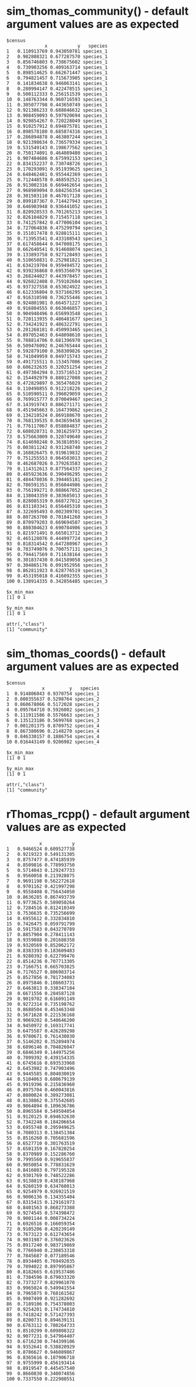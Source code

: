 # sim_thomas_community() - default argument values are as expected

    $census
                  x           y   species
    1   0.110913769 0.943050781 species_1
    2   0.982808321 0.677287570 species_1
    3   0.856746803 0.738675602 species_1
    4   0.730903256 0.409163714 species_1
    5   0.898514625 0.662671447 species_1
    6   0.794821457 0.715673905 species_1
    7   0.141834638 0.946063141 species_1
    8   0.280994147 0.422478515 species_1
    9   0.500112333 0.256151539 species_1
    10  0.148763344 0.960716593 species_1
    11  0.305077798 0.443650749 species_1
    12  0.921386233 0.688046632 species_1
    13  0.908459093 0.597920694 species_1
    14  0.929854267 0.720228049 species_1
    15  0.910257912 0.694875781 species_1
    16  0.898578180 0.685874316 species_1
    17  0.286894878 0.463807244 species_1
    18  0.921398634 0.736579334 species_1
    19  0.531549143 0.198677562 species_1
    20  0.750174091 0.464089480 species_1
    21  0.907404686 0.675992153 species_1
    22  0.834152237 0.730748726 species_1
    23  0.170293091 0.951939625 species_1
    24  0.648462481 0.955442369 species_1
    25  0.712448578 0.468592521 species_1
    26  0.913002316 0.669462654 species_1
    27  0.968989094 0.684256354 species_1
    28  0.301503110 0.467017128 species_1
    29  0.899187367 0.714427943 species_1
    30  0.646903948 0.936441052 species_1
    31  0.820928533 0.701265213 species_1
    32  0.826104829 0.715457118 species_1
    33  0.741257842 0.477006104 species_1
    34  0.727064836 0.475299794 species_1
    35  0.151017478 0.928815111 species_1
    36  0.713953541 0.433108543 species_1
    37  0.617458644 0.947008175 species_1
    38  0.662640541 0.914608074 species_1
    39  0.133893758 0.927128493 species_1
    40  0.510650831 0.252981821 species_1
    41  0.634219704 0.959494572 species_1
    42  0.939236868 0.695356079 species_1
    43  0.268244027 0.443978457 species_1
    44  0.926822408 0.759102604 species_1
    45  0.937327558 0.653024922 species_1
    46  0.612336804 0.937166295 species_1
    47  0.916310598 0.736255446 species_1
    48  0.924801981 0.664571227 species_1
    49  0.916804555 0.663046857 species_1
    50  0.904948496 0.656993548 species_1
    51  0.720113935 0.486481677 species_1
    52  0.734241923 0.486322791 species_1
    53  0.281268181 0.450993465 species_1
    54  0.897052463 0.648098610 species_1
    55  0.788814706 0.681396970 species_1
    56  0.509476092 0.246765444 species_1
    57  0.592879100 0.368309826 species_2
    58  0.741049959 0.049715743 species_2
    59  0.491715511 0.153457006 species_2
    60  0.606232635 0.320251254 species_2
    61  0.497304294 0.335716513 species_2
    62  0.154492979 0.880127008 species_2
    63  0.472829897 0.365476029 species_2
    64  0.110498855 0.912218226 species_2
    65  0.510590511 0.396029059 species_2
    66  0.769915777 0.070049467 species_2
    67  0.143919743 0.886271171 species_2
    68  0.451945663 0.164739862 species_2
    69  0.134210524 0.869188670 species_2
    70  0.768139535 0.043659458 species_2
    71  0.776117067 0.058884837 species_2
    72  0.608020731 0.301625973 species_2
    73  0.575663009 0.328749640 species_2
    74  0.614698248 0.363810591 species_2
    75  0.003811242 0.931268740 species_2
    76  0.168826475 0.919619832 species_2
    77  0.751255553 0.064503013 species_2
    78  0.462687026 0.379263583 species_2
    79  0.114312613 0.877564337 species_2
    80  0.485923636 0.390496295 species_2
    81  0.484478036 0.394465181 species_2
    82  0.786591351 0.056044986 species_2
    83  0.756199271 0.088667052 species_2
    84  0.138043359 0.383685013 species_3
    85  0.828085319 0.668727012 species_3
    86  0.831103341 0.656485310 species_3
    87  0.322695493 0.002309701 species_3
    88  0.807263700 0.701841268 species_3
    89  0.870979203 0.669694587 species_3
    90  0.880304623 0.690784906 species_3
    91  0.821971491 0.665013712 species_3
    92  0.465128076 0.444997724 species_3
    93  0.818314542 0.647280967 species_3
    94  0.783749076 0.700757131 species_3
    95  0.794417569 0.711638164 species_3
    96  0.301837430 0.041589058 species_3
    97  0.304865176 0.091952956 species_3
    98  0.862811923 0.628776519 species_3
    99  0.453195018 0.416092355 species_3
    100 0.138914335 0.342856485 species_3
    
    $x_min_max
    [1] 0 1
    
    $y_min_max
    [1] 0 1
    
    attr(,"class")
    [1] "community"

# sim_thomas_coords() - default argument values are as expected

    $census
                 x         y   species
    1  0.914806043 0.9370754 species_1
    2  0.808355637 0.5298764 species_2
    3  0.860678066 0.5172028 species_2
    4  0.095764710 0.5926002 species_3
    5  0.111911586 0.5576663 species_3
    6  0.135123186 0.5699768 species_3
    7  0.001201375 0.8709752 species_4
    8  0.867380696 0.2148270 species_4
    9  0.846330157 0.1886754 species_4
    10 0.016443149 0.9206982 species_4
    
    $x_min_max
    [1] 0 1
    
    $y_min_max
    [1] 0 1
    
    attr(,"class")
    [1] "community"

# rThomas_rcpp() - default argument values are as expected

                x           y
    1   0.9466524 0.609527738
    2   0.9219323 0.549131305
    3   0.8757477 0.474185939
    4   0.8509816 0.778993750
    5   0.5714043 0.129247733
    6   0.9560058 0.213928075
    7   0.9691198 0.562272618
    8   0.9701162 0.421997298
    9   0.9558408 0.756434050
    10  0.8636285 0.867493739
    11  0.9773625 0.589050264
    12  0.7284516 0.812410349
    13  0.7536635 0.735256699
    14  0.6955612 0.332834810
    15  0.7426475 0.059791799
    16  0.5917583 0.043270789
    17  0.8857904 0.278411143
    18  0.9359088 0.201688358
    19  0.9320569 0.852062172
    20  0.8383393 0.183609483
    21  0.9280392 0.622799476
    22  0.8514236 0.707713305
    23  0.7166751 0.665703825
    24  0.7176527 0.806983714
    25  0.8527856 0.781734083
    26  0.8975846 0.108603731
    27  0.6463813 0.338347184
    28  0.6671556 0.284587128
    29  0.9019702 0.616091149
    30  0.9272314 0.735198762
    31  0.8688504 0.453463348
    32  0.5671628 0.221536168
    33  0.9069202 0.540646200
    34  0.9450972 0.169317741
    35  0.6475587 0.426289298
    36  0.9780671 0.761430030
    37  0.5146202 0.352894974
    38  0.6896146 0.704826047
    39  0.6846349 0.144975256
    40  0.7099392 0.439154335
    41  0.6745616 0.693533968
    42  0.6453982 0.747903496
    43  0.9445585 0.804030019
    44  0.5104063 0.680679139
    45  0.9919396 0.215836960
    46  0.8975704 0.460043816
    47  0.8800024 0.389273081
    48  0.8138862 0.375542685
    49  0.9864894 0.109636786
    50  0.8965584 0.549504054
    51  0.9120125 0.694632630
    52  0.7342248 0.184206654
    53  0.6955748 0.295949625
    54  0.7080313 0.138451384
    55  0.8516260 0.705681596
    56  0.6527710 0.301763519
    57  0.6501359 0.167820254
    58  0.8370989 0.152286760
    59  0.7995560 0.919655837
    60  0.9050854 0.778831629
    61  0.8416083 0.797195328
    62  0.9301769 0.748522286
    63  0.9138819 0.438187968
    64  0.9260159 0.634760013
    65  0.9254979 0.926921519
    66  0.9006136 0.134355404
    67  0.8315415 0.129161973
    68  0.8401563 0.868273388
    69  0.9274545 0.574398472
    70  0.9001144 0.008734224
    71  0.6926516 0.166059354
    72  0.9105206 0.420239149
    73  0.7673123 0.612743654
    74  0.9031987 0.376023626
    75  0.8917240 0.983719869
    76  0.7766940 0.230853318
    77  0.7845687 0.077189546
    78  0.8934405 0.769492035
    79  0.7094022 0.897995867
    80  0.8182665 0.619537486
    81  0.7384596 0.679033320
    82  0.7373277 0.829961070
    83  0.9965024 0.549941554
    84  0.7965875 0.768161582
    85  0.9907499 0.921282692
    86  0.7189106 0.754378003
    87  0.9254201 0.174734810
    88  0.7418242 0.571427393
    89  0.8200731 0.894639131
    90  0.6763112 0.780264733
    91  0.8510299 0.609808322
    92  0.9077231 0.547964407
    93  0.6716230 0.744399106
    94  0.9352641 0.538820929
    95  0.8786627 0.946089867
    96  0.8365616 0.187906718
    97  0.9755999 0.456193414
    98  0.8919547 0.445457540
    99  0.8660830 0.340074856
    100 0.7337550 0.222980551

